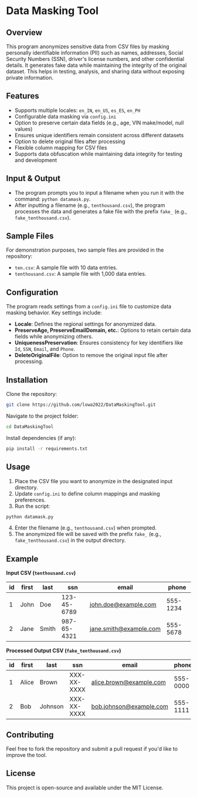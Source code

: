 # Data Masking Tool

## Overview
This program anonymizes sensitive data from CSV files by masking personally identifiable information (PII) such as names, addresses, Social Security Numbers (SSN), driver's license numbers, and other confidential details. It generates fake data while maintaining the integrity of the original dataset. This helps in testing, analysis, and sharing data without exposing private information.

## Features
- Supports multiple locales: `en_IN`, `en_US`, `es_ES`, `en_PH`
- Configurable data masking via `config.ini`
- Option to preserve certain data fields (e.g., age, VIN make/model, null values)
- Ensures unique identifiers remain consistent across different datasets
- Option to delete original files after processing
- Flexible column mapping for CSV files
- Supports data obfuscation while maintaining data integrity for testing and development

## Input & Output
- The program prompts you to input a filename when you run it with the command: `python datamask.py`.
- After inputting a filename (e.g., `tenthousand.csv`), the program processes the data and generates a fake file with the prefix `fake_` (e.g., `fake_tenthousand.csv`).

## Sample Files
For demonstration purposes, two sample files are provided in the repository:
- `ten.csv`: A sample file with 10 data entries.
- `tenthousand.csv`: A sample file with 1,000 data entries.

## Configuration
The program reads settings from a `config.ini` file to customize data masking behavior. Key settings include:
- **Locale**: Defines the regional settings for anonymized data.
- **PreserveAge, PreserveEmailDomain, etc.**: Options to retain certain data fields while anonymizing others.
- **UniquenessPreservation**: Ensures consistency for key identifiers like `Id`, `SSN`, `Email`, and `Phone`.
- **DeleteOriginalFile**: Option to remove the original input file after processing.

## Installation
Clone the repository:

```bash
git clone https://github.com/lowa2022/DataMaskingTool.git
```

Navigate to the project folder:

```bash
cd DataMaskingTool
```

Install dependencies (if any):

```bash
pip install -r requirements.txt
```

## Usage
1. Place the CSV file you want to anonymize in the designated input directory.
2. Update `config.ini` to define column mappings and masking preferences.
3. Run the script:

```bash
python datamask.py
```

4. Enter the filename (e.g., `tenthousand.csv`) when prompted.
5. The anonymized file will be saved with the prefix `fake_` (e.g., `fake_tenthousand.csv`) in the output directory.

## Example

**Input CSV (`tenthousand.csv`)**

| id  | first  | last   | ssn         | email                   | phone     |
| --- | ------ | ------ | ----------- | ----------------------- | --------- |
| 1   | John   | Doe    | 123-45-6789 | john.doe@example.com     | 555-1234  |
| 2   | Jane   | Smith  | 987-65-4321 | jane.smith@example.com   | 555-5678  |

**Processed Output CSV (`fake_tenthousand.csv`)**

| id  | first  | last   | ssn         | email                   | phone     |
| --- | ------ | ------ | ----------- | ----------------------- | --------- |
| 1   | Alice  | Brown  | XXX-XX-XXXX | alice.brown@example.com  | 555-0000  |
| 2   | Bob    | Johnson| XXX-XX-XXXX | bob.johnson@example.com  | 555-1111  |

## Contributing
Feel free to fork the repository and submit a pull request if you'd like to improve the tool.

## License
This project is open-source and available under the MIT License.
```
